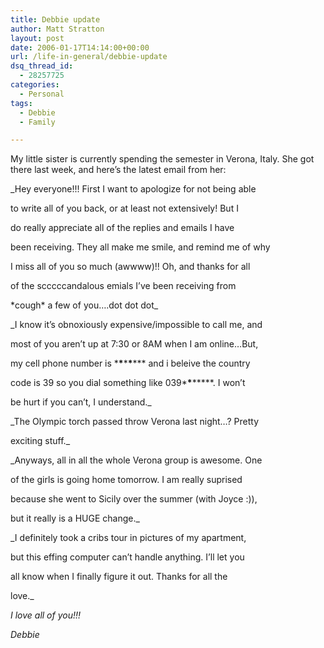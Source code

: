 ```yaml
---
title: Debbie update
author: Matt Stratton
layout: post
date: 2006-01-17T14:14:00+00:00
url: /life-in-general/debbie-update
dsq_thread_id:
  - 28257725
categories:
  - Personal
tags:
  - Debbie
  - Family

---
```

My little sister is currently spending the semester in Verona, Italy. She got there last week, and here&#8217;s the latest email from her:

_Hey everyone!!! First I want to apologize for not being able
  
to write all of you back, or at least not extensively! But I
  
do really appreciate all of the replies and emails I have
  
been receiving. They all make me smile, and remind me of why
  
I miss all of you so much (awwww)!! Oh, and thanks for all
  
of the scccccandalous emials I&#8217;ve been receiving from
  
\*cough\* a few of you&#8230;.dot dot dot_

_I know it&#8217;s obnoxiously expensive/impossible to call me, and
  
most of you aren&#8217;t up at 7:30 or 8AM when I am online&#8230;But,
  
my cell phone number is \***\***\***\***\*** and i beleive the country
  
code is 39 so you dial something like 039\***\***\*****. I won&#8217;t
  
be hurt if you can&#8217;t, I understand._

_The Olympic torch passed throw Verona last night&#8230;? Pretty
  
exciting stuff._

_Anyways, all in all the whole Verona group is awesome. One
  
of the girls is going home tomorrow. I am really suprised
  
because she went to Sicily over the summer (with Joyce :)),
  
but it really is a HUGE change._

_I definitely took a cribs tour in pictures of my apartment,
  
but this effing computer can&#8217;t handle anything. I&#8217;ll let you
  
all know when I finally figure it out. Thanks for all the
  
love._

_I love all of you!!!_

_Debbie_